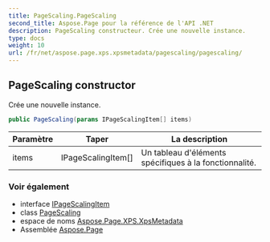 ```yaml
---
title: PageScaling.PageScaling
second_title: Aspose.Page pour la référence de l'API .NET
description: PageScaling constructeur. Crée une nouvelle instance.
type: docs
weight: 10
url: /fr/net/aspose.page.xps.xpsmetadata/pagescaling/pagescaling/
---
```

## PageScaling constructor

Crée une nouvelle instance.

```csharp
public PageScaling(params IPageScalingItem[] items)
```

| Paramètre | Taper | La description |
| --- | --- | --- |
| items | IPageScalingItem[] | Un tableau d'éléments spécifiques à la fonctionnalité. |

### Voir également

* interface [IPageScalingItem](../../pagescaling.ipagescalingitem/)
* class [PageScaling](../)
* espace de noms [Aspose.Page.XPS.XpsMetadata](../../pagescaling/)
* Assemblée [Aspose.Page](../../../)


